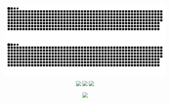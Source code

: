 <div align="center">

![github contribution grid snake animation](https://raw.githubusercontent.com/masterkain/masterkain/output/github-contribution-grid-snake-dark.svg#gh-dark-mode-only)![github contribution grid snake animation](https://raw.githubusercontent.com/masterkain/masterkain/output/github-contribution-grid-snake.svg#gh-light-mode-only)

  <img height="50%" width="auto" src ="https://github-readme-stats.vercel.app/api?username=masterkain&show_icons=true&count_private=true&theme=darcula&hide_border=true&bg_color=00000000">
  <img height="50%" width="auto" src ="https://github-readme-stats.vercel.app/api/top-langs/?username=masterkain&layout=compact&hide_border=true&theme=darcula&bg_color=00000000&langs_count=6&hide=jupyter%20notebook,tex,css,php">
  <img src ="https://github-readme-streak-stats.herokuapp.com?user=masterkain&theme=darcula&hide_border=true&background=FFFFFF00">
  <br>
  <br>
  <img src="https://komarev.com/ghpvc/?username=masterkain&style=for-the-badge&color=orange">
</div>
